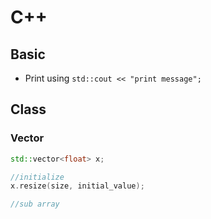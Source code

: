 # C++

## Basic
- Print using `std::cout << "print message";`

## Class

### Vector
```cpp
std::vector<float> x;

//initialize
x.resize(size, initial_value);

//sub array

```
